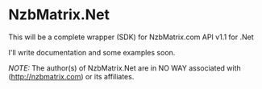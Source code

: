 ﻿NzbMatrix.Net
=============

This will be a complete wrapper (SDK) for NzbMatrix.com API v1.1 for .Net

I'll write documentation and some examples soon.

*NOTE:* The author(s) of NzbMatrix.Net are in NO WAY associated with (http://nzbmatrix.com) or its affiliates.